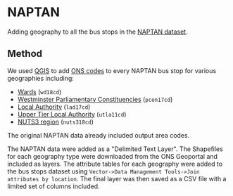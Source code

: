# NAPTAN

Adding geography to all the bus stops in the [NAPTAN dataset](https://www.travelinedata.org.uk/other-transport-open-data/transport-stops/).

## Method

We used [QGIS](https://www.qgis.org/en/site/) to add [ONS codes](https://en.wikipedia.org/wiki/ONS_coding_system) to every NAPTAN bus stop for various geographies including:

  * [Wards](http://geoportal.statistics.gov.uk/datasets/wards-may-2018-uk-bgc) (`wd18cd`)
  * [Westminster Parliamentary Constituencies](http://geoportal.statistics.gov.uk/datasets/westminster-parliamentary-constituencies-december-2017-full-extent-boundaries-in-great-britain) (`pcon17cd`)
  * [Local Authority](http://geoportal.statistics.gov.uk/datasets/local-authority-districts-december-2017-full-extent-boundaries-in-united-kingdom-wgs84) (`lad17cd`)
  * [Upper Tier Local Authority](http://geoportal.statistics.gov.uk/datasets/upper-tier-local-authorities-december-2011-boundaries) (`utla11cd`)
  * [NUTS3 region](http://geoportal.statistics.gov.uk/datasets/nuts-level-3-january-2018-full-extent-boundaries-in-the-united-kingdom) (`nuts318cd`)

The original NAPTAN data already included output area codes.

The NAPTAN data were added as a "Delimited Text Layer". The Shapefiles for each geography type were downloaded from the ONS Geoportal and included as layers. The attribute tables for each geography were added to the bus stops dataset using `Vector->Data Management Tools->Join attributes by location`. The final layer was then saved as a CSV file with a limited set of columns included.
